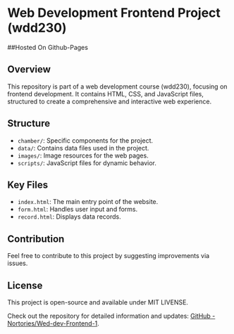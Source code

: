
# Web Development Frontend Project (wdd230)

##Hosted On Github-Pages


## Overview
This repository is part of a web development course (wdd230), focusing on frontend development. It contains HTML, CSS, and JavaScript files, structured to create a comprehensive and interactive web experience.

## Structure
- `chamber/`: Specific components for the project.
- `data/`: Contains data files used in the project.
- `images/`: Image resources for the web pages.
- `scripts/`: JavaScript files for dynamic behavior.

## Key Files
- `index.html`: The main entry point of the website.
- `form.html`: Handles user input and forms.
- `record.html`: Displays data records.

## Contribution
Feel free to contribute to this project by suggesting improvements via issues.

## License
This project is open-source and available under MIT LIVENSE.

Check out the repository for detailed information and updates: [GitHub - Nortories/Wed-dev-Frontend-1](https://github.com/Nortories/Wed-dev-Frontend-1).
